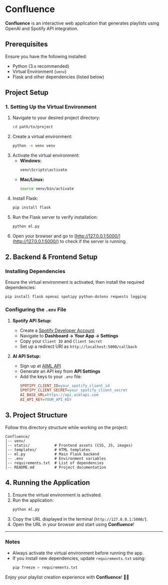 # Confluence

**Confluence** is an interactive web application that generates playlists using OpenAI and Spotify API integration.

## Prerequisites

Ensure you have the following installed:

- Python (3.x recommended)
- Virtual Environment (`venv`)
- Flask and other dependencies (listed below)

## Project Setup

### 1. Setting Up the Virtual Environment

1. Navigate to your desired project directory:
   ```sh
   cd path/to/project
   ```
2. Create a virtual environment:
   ```sh
   python -m venv venv
   ```
3. Activate the virtual environment:
   - **Windows:**
     ```sh
     venv\Scripts\activate
     ```
   - **Mac/Linux:**
     ```sh
     source venv/bin/activate
     ```
4. Install Flask:
   ```sh
   pip install flask
   ```
5. Run the Flask server to verify installation:
   ```sh
   python ml.py
   ```
6. Open your browser and go to [http://127.0.0.1:5000/](http://127.0.0.1:5000/) to check if the server is running.

## 2. Backend & Frontend Setup

### Installing Dependencies

Ensure the virtual environment is activated, then install the required dependencies:

```sh
pip install flask openai spotipy python-dotenv requests logging
```

### Configuring the `.env` File

1. **Spotify API Setup:**

   - Create a [Spotify Developer Account](https://developer.spotify.com/)
   - Navigate to **Dashboard → Your App → Settings**
   - Copy your `Client ID` and `Client Secret`
   - Set up a redirect URI as `http://localhost:5000/callback`

2. **AI API Setup:**

   - Sign up at [AIML API](https://api.aimlapi.com/)
   - Generate an API key from **API Settings**
   - Add the keys to your `.env` file:
     ```ini
     SPOTIPY_CLIENT_ID=your_spotify_client_id
     SPOTIPY_CLIENT_SECRET=your_spotify_client_secret
     AI_BASE_URL=https://api.aimlapi.com
     AI_API_KEY=YOUR_API_KEY
     ```

## 3. Project Structure

Follow this directory structure while working on the project:

```
Confluence/
│-- venv/
│-- static/           # Frontend assets (CSS, JS, images)
│-- templates/        # HTML templates
│-- ml.py             # Main Flask backend
│-- .env              # Environment variables
│-- requirements.txt  # List of dependencies
│-- README.md         # Project documentation
```

## 4. Running the Application

1. Ensure the virtual environment is activated.
2. Run the application:
   ```sh
   python ml.py
   ```
3. Copy the URL displayed in the terminal (`http://127.0.0.1:5000/`).
4. Open the URL in your browser and start using **Confluence**!

---

### Notes

- Always activate the virtual environment before running the app.
- If you install new dependencies, update `requirements.txt` using:
  ```sh
  pip freeze > requirements.txt
  ```

Enjoy your playlist creation experience with **Confluence**! 🎵✨

